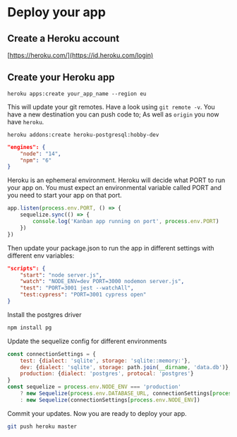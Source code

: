 # Deploy your app

## Create a Heroku account

[https://heroku.com/](https://id.heroku.com/login)

## Create your Heroku app

```
heroku apps:create your_app_name --region eu
```
This will update your git remotes. Have a look using `git remote -v`. You have a new destination you can push code to; As well as `origin` you now have `heroku`.
```
heroku addons:create heroku-postgresql:hobby-dev
```

```json
"engines": {
    "node": "14",
    "npm": "6"
}
```

Heroku is an ephemeral environment. Heroku will decide what PORT to run your app on. You must expect an environmental variable called PORT and you need to start your app on that port.

```javascript
app.listen(process.env.PORT, () => {
    sequelize.sync(() => {
        console.log('Kanban app running on port', process.env.PORT)
    })
})
```
Then update your package.json to run the app in different settings with different env variables:
```json
"scripts": {
    "start": "node server.js",
    "watch": "NODE_ENV=dev PORT=3000 nodemon server.js",
    "test": "PORT=3001 jest --watchAll",
    "test:cypress": "PORT=3001 cypress open"
}
```
Install the postgres driver
```sh
npm install pg
```
Update the sequelize config for different environments
```javascript
const connectionSettings = {
    test: {dialect: 'sqlite', storage: 'sqlite::memory:'},
    dev: {dialect: 'sqlite', storage: path.join(__dirname, 'data.db')},
    production: {dialect: 'postgres', protocal: 'postgres'}
}
const sequelize = process.env.NODE_ENV === 'production'
    ? new Sequelize(process.env.DATABASE_URL, connectionSettings[process.env.NODE_ENV])
    : new Sequelize(connectionSettings[process.env.NODE_ENV])
```
Commit your updates. Now you are ready to deploy your app.
```sh
git push heroku master
```
